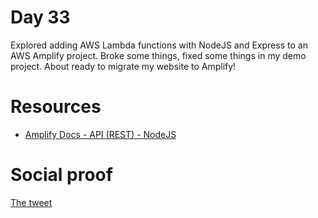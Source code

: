 # Day 33

Explored adding AWS Lambda functions with NodeJS and Express to an AWS Amplify project. Broke some things, fixed some things in my demo project. About ready to migrate my website to Amplify!

# Resources

- [Amplify Docs - API (REST) - NodeJS](https://docs.amplify.aws/guides/api-rest/node-api/q/platform/js)

# Social proof

[The tweet](https://twitter.com/jennapederson/status/1295076356049506304?s=20)
